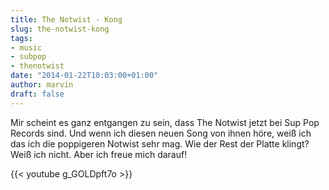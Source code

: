 ```yaml
---
title: The Notwist - Kong
slug: the-notwist-kong
tags:
- music
- subpop
- thenotwist
date: "2014-01-22T10:03:00+01:00"
author: marvin
draft: false
---
```

Mir scheint es ganz entgangen zu sein, dass The Notwist jetzt bei Sup
Pop Records sind. Und wenn ich diesen neuen Song von ihnen höre, weiß
ich das ich die poppigeren Notwist sehr mag. Wie der Rest der Platte
klingt? Weiß ich nicht. Aber ich freue mich darauf!

{{< youtube g_GOLDpft7o >}}